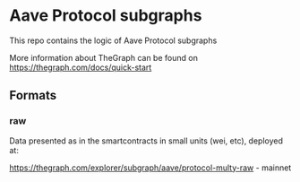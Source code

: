 # Aave Protocol subgraphs

This repo contains the logic of Aave Protocol subgraphs

More information about TheGraph can be found on https://thegraph.com/docs/quick-start

## Formats
### raw 
Data presented as in the smartcontracts in small units (wei, etc), deployed at:

https://thegraph.com/explorer/subgraph/aave/protocol-multy-raw - mainnet
